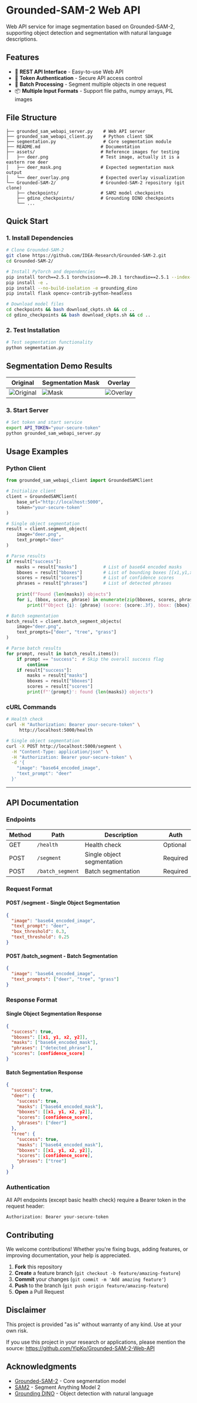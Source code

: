 # Grounded-SAM-2 Web API

Web API service for image segmentation based on Grounded-SAM-2, supporting object detection and segmentation with natural language descriptions.

## Features

- 🚀 **REST API Interface** - Easy-to-use Web API
- 🔐 **Token Authentication** - Secure API access control
- 🔄 **Batch Processing** - Segment multiple objects in one request
- 📦 **Multiple Input Formats** - Support file paths, numpy arrays, PIL images

## File Structure

```
├── grounded_sam_webapi_server.py    # Web API server
├── grounded_sam_webapi_client.py    # Python client SDK
├── segmentation.py                  # Core segmentation module
├── README.md                       # Documentation
├── assets/                         # Reference images for testing
│   ├── deer.png                    # Test image, actually it is a eastern roe deer
│   ├── deer_mask.png               # Expected segmentation mask output
│   └── deer_overlay.png            # Expected overlay visualization
└── Grounded-SAM-2/                 # Grounded-SAM-2 repository (git clone)
    ├── checkpoints/                # SAM2 model checkpoints
    ├── gdino_checkpoints/          # Grounding DINO checkpoints
    └── ...                         
```

## Quick Start

### 1. Install Dependencies

```bash
# Clone Grounded-SAM-2
git clone https://github.com/IDEA-Research/Grounded-SAM-2.git
cd Grounded-SAM-2/

# Install PyTorch and dependencies
pip install torch==2.5.1 torchvision==0.20.1 torchaudio==2.5.1 --index-url https://download.pytorch.org/whl/cu121
pip install -e .
pip install --no-build-isolation -e grounding_dino
pip install flask opencv-contrib-python-headless

# Download model files
cd checkpoints && bash download_ckpts.sh && cd ..
cd gdino_checkpoints && bash download_ckpts.sh && cd ..
```

### 2. Test Installation

```bash
# Test segmentation functionality
python segmentation.py
```

## Segmentation Demo Results

| Original | Segmentation Mask | Overlay |
|----------|-------------------|---------|
| ![Original](assets/deer.png) | ![Mask](assets/deer_mask.png) | ![Overlay](assets/deer_overlay.png) |

### 3. Start Server

```bash
# Set token and start service
export API_TOKEN="your-secure-token"
python grounded_sam_webapi_server.py
```

## Usage Examples

### Python Client

```python
from grounded_sam_webapi_client import GroundedSAMClient

# Initialize client
client = GroundedSAMClient(
    base_url="http://localhost:5000",
    token="your-secure-token"
)

# Single object segmentation
result = client.segment_object(
    image="deer.png",
    text_prompt="deer"
)

# Parse results
if result["success"]:
    masks = result["masks"]          # List of base64 encoded masks
    bboxes = result["bboxes"]        # List of bounding boxes [[x1,y1,x2,y2]]
    scores = result["scores"]        # List of confidence scores
    phrases = result["phrases"]      # List of detected phrases
    
    print(f"Found {len(masks)} objects")
    for i, (bbox, score, phrase) in enumerate(zip(bboxes, scores, phrases)):
        print(f"Object {i}: {phrase} (score: {score:.3f}, bbox: {bbox})")

# Batch segmentation
batch_result = client.batch_segment_objects(
    image="deer.png", 
    text_prompts=["deer", "tree", "grass"]
)

# Parse batch results
for prompt, result in batch_result.items():
    if prompt == "success":  # Skip the overall success flag
        continue
    if result["success"]:
        masks = result["masks"]
        bboxes = result["bboxes"] 
        scores = result["scores"]
        print(f"'{prompt}': found {len(masks)} objects")
```

### cURL Commands

```bash
# Health check
curl -H "Authorization: Bearer your-secure-token" \
     http://localhost:5000/health

# Single object segmentation
curl -X POST http://localhost:5000/segment \
  -H "Content-Type: application/json" \
  -H "Authorization: Bearer your-secure-token" \
  -d '{
    "image": "base64_encoded_image",
    "text_prompt": "deer"
  }'
```

---

## API Documentation

### Endpoints

| Method | Path | Description | Auth |
|--------|------|-------------|------|
| GET | `/health` | Health check | Optional |
| POST | `/segment` | Single object segmentation | Required |
| POST | `/batch_segment` | Batch segmentation | Required |
### Request Format

#### POST /segment - Single Object Segmentation

```json
{
  "image": "base64_encoded_image",
  "text_prompt": "deer",
  "box_threshold": 0.3,
  "text_threshold": 0.25
}
```

#### POST /batch_segment - Batch Segmentation

```json
{
  "image": "base64_encoded_image", 
  "text_prompts": ["deer", "tree", "grass"]
}
```

### Response Format

#### Single Object Segmentation Response

```json
{
  "success": true,
  "bboxes": [[x1, y1, x2, y2]],
  "masks": ["base64_encoded_mask"],
  "phrases": ["detected_phrase"],
  "scores": [confidence_score]
}
```

#### Batch Segmentation Response

```json
{
  "success": true,
  "deer": {
    "success": true,
    "masks": ["base64_encoded_mask"],
    "bboxes": [[x1, y1, x2, y2]],
    "scores": [confidence_score],
    "phrases": ["deer"]
  },
  "tree": {
    "success": true,
    "masks": ["base64_encoded_mask"],
    "bboxes": [[x1, y1, x2, y2]],
    "scores": [confidence_score],
    "phrases": ["tree"]
  }
}
```

### Authentication

All API endpoints (except basic health check) require a Bearer token in the request header:

```
Authorization: Bearer your-secure-token
```


## Contributing

We welcome contributions! Whether you're fixing bugs, adding features, or improving documentation, your help is appreciated.

1. **Fork** this repository
2. **Create** a feature branch (`git checkout -b feature/amazing-feature`)
3. **Commit** your changes (`git commit -m 'Add amazing feature'`)
4. **Push** to the branch (`git push origin feature/amazing-feature`)
5. **Open** a Pull Request

## Disclaimer

This project is provided "as is" without warranty of any kind. Use at your own risk.

If you use this project in your research or applications, please mention the source: https://github.com/YipKo/Grounded-SAM-2-Web-API

## Acknowledgments

- [Grounded-SAM-2](https://github.com/IDEA-Research/Grounded-SAM-2) - Core segmentation model
- [SAM2](https://github.com/facebookresearch/sam2) - Segment Anything Model 2
- [Grounding DINO](https://github.com/IDEA-Research/GroundingDINO) - Object detection with natural language
